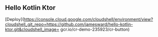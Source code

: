 Hello Kotlin Ktor
-----------------

[Deploy](https://console.cloud.google.com/cloudshell/environment/view?cloudshell_git_repo=https://github.com/jamesward/hello-kotlin-ktor.git&cloudshell_image=	gcr.io/cr-demo-235923/cr-button)
